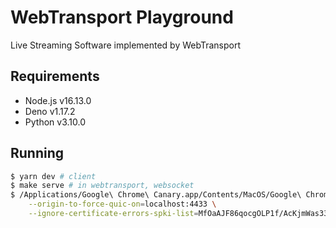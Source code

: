 # WebTransport Playground

Live Streaming Software implemented by WebTransport

## Requirements

- Node.js v16.13.0
- Deno v1.17.2
- Python v3.10.0

## Running

```bash
$ yarn dev # client
$ make serve # in webtransport, websocket
$ /Applications/Google\ Chrome\ Canary.app/Contents/MacOS/Google\ Chrome\ Canary \
    --origin-to-force-quic-on=localhost:4433 \
    --ignore-certificate-errors-spki-list=MfOaAJF86qocgOLP1f/AcKjmWas33nqJ0XxnmQ1/0Gg=
```
